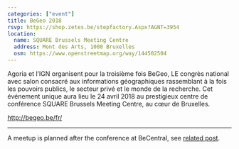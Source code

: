 ```yaml
---
categories: ["event"]
title: BeGeo 2018
rsvp: https://shop.zetes.be/stepfactory.Aspx?AGNT=3954
location:
  name: SQUARE Brussels Meeting Centre
  address: Mont des Arts, 1000 Bruxelles
  osm: https://www.openstreetmap.org/way/144502504
---
```


Agoria et l’IGN organisent pour la troisième fois BeGeo, LE congrès national avec salon consacré aux informations géographiques rassemblant à la fois les pouvoirs publics, le secteur privé et le monde de la recherche. Cet événement unique aura lieu le 24 avril 2018 au prestigieux centre de conférence SQUARE Brussels Meeting Centre, au cœur de Bruxelles.

<http://begeo.be/fr/>

---

A meetup is planned after the conference at BeCentral, see [related post](http://maptime.io/belgium/event/2018/04/24/meeting-brussels/).
